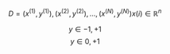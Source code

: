 $$D = {(x^{(1)},y^{(1)}),(x^{(2)},y^{(2)}),\dots,(x^{(N)},y^{(N)})} x{(i)} \in \mathbb{R}^n$$

$$y \in {-1,+1}$$
$$y \in {0,+1}$$